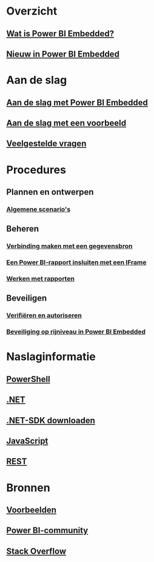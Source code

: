 # Overzicht
## [Wat is Power BI Embedded?](power-bi-embedded-what-is-power-bi-embedded.md)
## [Nieuw in Power BI Embedded](power-bi-embedded-whats-new.md)

# Aan de slag
## [Aan de slag met Power BI Embedded](power-bi-embedded-get-started.md)
## [Aan de slag met een voorbeeld](power-bi-embedded-get-started-sample.md)
## [Veelgestelde vragen](power-bi-embedded-faq.md)

# Procedures
## Plannen en ontwerpen
### [Algemene scenario's](power-bi-embedded-scenarios.md)

## Beheren
### [Verbinding maken met een gegevensbron](power-bi-embedded-connect-datasource.md)
### [Een Power BI-rapport insluiten met een IFrame](power-bi-embedded-iframe.md)
### [Werken met rapporten](power-bi-embedded-interact-with-reports.md)

## Beveiligen
### [Verifiëren en autoriseren](power-bi-embedded-app-token-flow.md)
### [Beveiliging op rijniveau in Power BI Embedded](power-bi-embedded-rls.md)

# Naslaginformatie
## [PowerShell](/powershell/resourcemanager/azurerm.powerbiembedded/v2.3.0/azurerm.powerbiembedded)
## [.NET](/dotnet/api/microsoft.azure.management.powerbiembedded)
## [.NET-SDK downloaden](https://www.nuget.org/profiles/powerbi)
## [JavaScript](https://github.com/Microsoft/PowerBI-JavaScript)
## [REST](/rest/api/powerbiembedded/)


# Bronnen
## [Voorbeelden](https://github.com/Azure-Samples/power-bi-embedded-integrate-report-into-web-app/)
## [Power BI-community](http://community.powerbi.com/t5/Developer/bd-p/Developer)
## [Stack Overflow](http://stackoverflow.com/questions/tagged/powerbi)


<!--HONumber=Dec16_HO1-->


